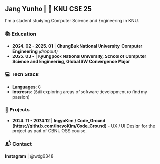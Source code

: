## Jang Yunho | 💮 KNU CSE 25

I'm a student studying Computer Science and Engineering in KNU.

### 📚 Education
- **2024. 02 - 2025. 01**  |  **ChungBuk National University, Computer Engineering** *(dropout)*
- **2025. 03 -**  |  **Kyungpook National University, School of Computer Science and Engineering, Global SW Convergence Major**


### 💻 Tech Stack
- **Languages**: C
- **Interests**: (Still exploring areas of software development to find my passion)

### 📂 Projects
- **2024. 11 - 2024.12**  |  **IngyoKim / Code_Ground (https://github.com/IngyoKim/Code_Ground)**  - UX / UI Design for the project as part of CBNU OSS course.

### 📬 Contact
**Instagram**  |  @wdg6348
